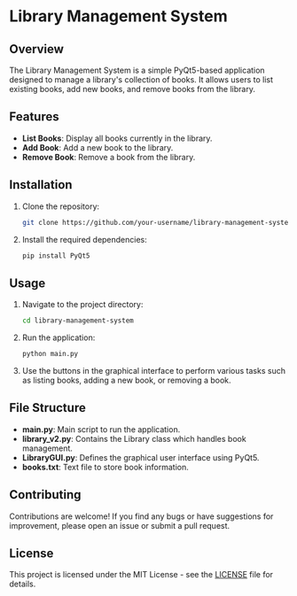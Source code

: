 # Library Management System

## Overview
The Library Management System is a simple PyQt5-based application designed to manage a library's collection of books. It allows users to list existing books, add new books, and remove books from the library.

## Features
- **List Books**: Display all books currently in the library.
- **Add Book**: Add a new book to the library.
- **Remove Book**: Remove a book from the library.

## Installation
1. Clone the repository:
   ```bash
   git clone https://github.com/your-username/library-management-system.git
   ```
2. Install the required dependencies:
   ```bash
   pip install PyQt5
   ```

## Usage
1. Navigate to the project directory:
   ```bash
   cd library-management-system
   ```
2. Run the application:
   ```bash
   python main.py
   ```
3. Use the buttons in the graphical interface to perform various tasks such as listing books, adding a new book, or removing a book.

## File Structure
- **main.py**: Main script to run the application.
- **library_v2.py**: Contains the Library class which handles book management.
- **LibraryGUI.py**: Defines the graphical user interface using PyQt5.
- **books.txt**: Text file to store book information.

## Contributing
Contributions are welcome! If you find any bugs or have suggestions for improvement, please open an issue or submit a pull request.

## License
This project is licensed under the MIT License - see the [LICENSE](LICENSE) file for details.
